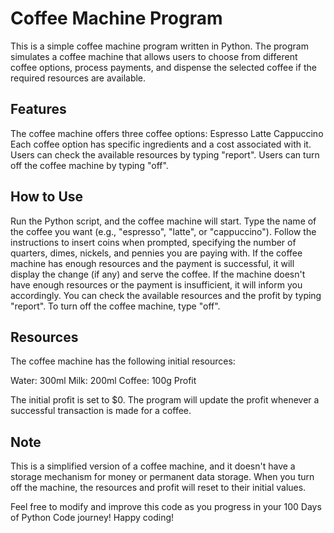 # Coffee Machine Program

This is a simple coffee machine program written in Python. 
The program simulates a coffee machine that allows users to choose from different coffee options, process payments, and dispense the selected coffee if the required resources are available.

## Features

The coffee machine offers three coffee options:
Espresso
Latte
Cappuccino
Each coffee option has specific ingredients and a cost associated with it.
Users can check the available resources by typing "report".
Users can turn off the coffee machine by typing "off".

## How to Use

Run the Python script, and the coffee machine will start.
Type the name of the coffee you want (e.g., "espresso", "latte", or "cappuccino").
Follow the instructions to insert coins when prompted, specifying the number of quarters, dimes, nickels, and pennies you are paying with.
If the coffee machine has enough resources and the payment is successful, it will display the change (if any) and serve the coffee.
If the machine doesn't have enough resources or the payment is insufficient, it will inform you accordingly.
You can check the available resources and the profit by typing "report".
To turn off the coffee machine, type "off".

## Resources

The coffee machine has the following initial resources:

Water: 300ml
Milk: 200ml
Coffee: 100g
Profit

The initial profit is set to $0. The program will update the profit whenever a successful transaction is made for a coffee.

## Note

This is a simplified version of a coffee machine, and it doesn't have a storage mechanism for money or permanent data storage. When you turn off the machine, the resources and profit will reset to their initial values.

Feel free to modify and improve this code as you progress in your 100 Days of Python Code journey! Happy coding!
